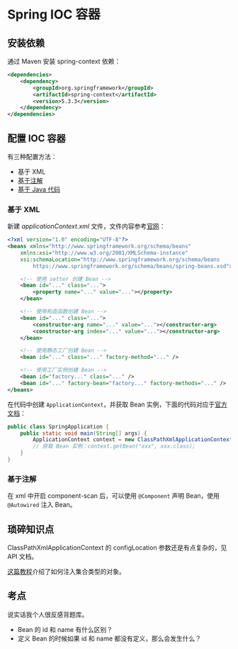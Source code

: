 # Spring IOC 容器

## 安装依赖
通过 Maven 安装 spring-context 依赖：
``` xml
<dependencies>
    <dependency>
        <groupId>org.springframework</groupId>
        <artifactId>spring-context</artifactId>
        <version>5.3.3</version>
    </dependency>
</dependencies>
```

## 配置 IOC 容器
有三种配置方法：
- 基于 XML
- [基于注解](https://docs.spring.io/spring-framework/docs/current/reference/html/core.html#beans-annotation-config)
- [基于 Java 代码](https://docs.spring.io/spring-framework/docs/current/reference/html/core.html#beans-java)

### 基于 XML
新建 *applicationContext.xml* 文件，文件内容参考[官网](https://docs.spring.io/spring-framework/docs/current/reference/html/core.html#beans-factory-metadata)：
``` xml
<?xml version="1.0" encoding="UTF-8"?>
<beans xmlns="http://www.springframework.org/schema/beans"
    xmlns:xsi="http://www.w3.org/2001/XMLSchema-instance"
    xsi:schemaLocation="http://www.springframework.org/schema/beans
        https://www.springframework.org/schema/beans/spring-beans.xsd">

    <!-- 使用 setter 创建 Bean -->
    <bean id="..." class="...">  
        <property name="..." value="..."></property>
    </bean>

    <!-- 使用构造函数创建 Bean -->
    <bean id="..." class="...">
        <constructor-arg name="..." value="..."></constructor-arg>
        <constructor-arg index="..." value="..."></constructor-arg>
    </bean>

    <!-- 使用静态工厂创建 Bean -->
    <bean id="..." class="..." factory-method="..." />

    <!-- 使用工厂实例创建 Bean -->
    <bean id="factory..." class="..." />
    <bean id="..." factory-bean="factory..." factory-methods="..." />
</beans>
```

在代码中创建 `ApplicationContext`，并获取 Bean 实例，下面的代码对应于[官方文档](https://docs.spring.io/spring-framework/docs/current/reference/html/core.html#beans-factory-client)：
``` java
public class SpringApplication {
    public static void main(String[] args) {
        ApplicationContext context = new ClassPathXmlApplicationContext("applicationContext.xml");
        // 获取 Bean 实例：context.getBean("xxx", xxx.class);
    }
}
```

### 基于注解
在 xml 中开启 component-scan 后，可以使用 `@Component` 声明 Bean，使用 `@Autowired` 注入 Bean。

## 琐碎知识点
ClassPathXmlApplicationContext 的 configLocation 参数还是有点复杂的，见 API 文档。

[这篇教程](https://www.tutorialspoint.com/spring/spring_injecting_collection.htm)介绍了如何注入集合类型的对象。

## 考点
说实话我个人很反感背题库。
- Bean 的 id 和 name 有什么区别？
- 定义 Bean 的时候如果 id 和 name 都没有定义，那么会发生什么？
